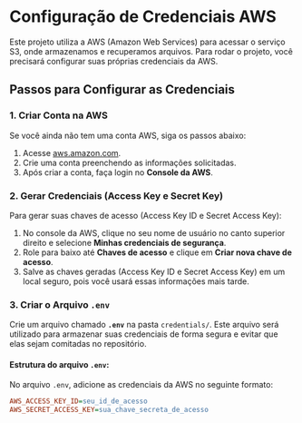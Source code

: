 # Configuração de Credenciais AWS

Este projeto utiliza a AWS (Amazon Web Services) para acessar o serviço S3, onde armazenamos e recuperamos arquivos. Para rodar o projeto, você precisará configurar suas próprias credenciais da AWS.

## Passos para Configurar as Credenciais

### 1. Criar Conta na AWS
Se você ainda não tem uma conta AWS, siga os passos abaixo:
1. Acesse [aws.amazon.com](https://aws.amazon.com).
2. Crie uma conta preenchendo as informações solicitadas.
3. Após criar a conta, faça login no **Console da AWS**.

### 2. Gerar Credenciais (Access Key e Secret Key)
Para gerar suas chaves de acesso (Access Key ID e Secret Access Key):
1. No console da AWS, clique no seu nome de usuário no canto superior direito e selecione **Minhas credenciais de segurança**.
2. Role para baixo até **Chaves de acesso** e clique em **Criar nova chave de acesso**.
3. Salve as chaves geradas (Access Key ID e Secret Access Key) em um local seguro, pois você usará essas informações mais tarde.

### 3. Criar o Arquivo `.env`

Crie um arquivo chamado **`.env`** na pasta `credentials/`. Este arquivo será utilizado para armazenar suas credenciais de forma segura e evitar que elas sejam comitadas no repositório.

#### Estrutura do arquivo `.env`:
No arquivo `.env`, adicione as credenciais da AWS no seguinte formato:

```ini
AWS_ACCESS_KEY_ID=seu_id_de_acesso
AWS_SECRET_ACCESS_KEY=sua_chave_secreta_de_acesso
